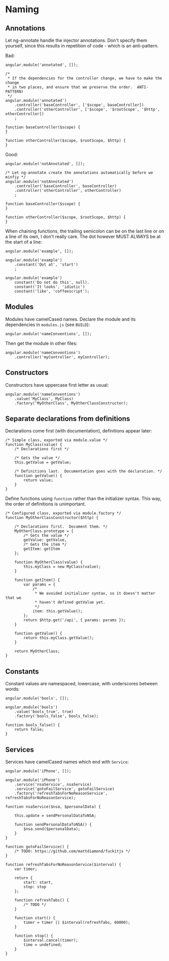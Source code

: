 # Naming

## Annotations

Let ng-annotate handle the injector annotations.  Don't specify them yourself,
since this results in repetition of code - which is an anti-pattern.

Bad:

    angular.module('annotated', []);

	/*
	 * If the dependencies for the controller change, we have to make the change
	 * in two places, and ensure that we preserve the order.  ANTI-PATTERN!
	 */
	angular.module('annotated')
		.controller('baseController', ['$scope', baseController])
		.controller('otherController', ['$scope', '$rootScope', '$http', otherController])
		;

	function baseController($scope) {
	}

	function otherController($scope, $rootScope, $http) {
	}

Good:

	angular.module('notAnnotated', []);

	/* Let ng-annotate create the annotations automatically before we minfiy */
	angular.module('notAnnotated')
		.controller('baseController', baseController)
		.controller('otherController', otherController)
		;

	function baseController($scope) {
	}

	function otherController($scope, $rootScope, $http) {
	}

When chaining functions, the trailing semicolon can be on the last line or on
a line of its own, I don't really care.  The dot however MUST ALWAYS be at the
start of a line:

	angular.module('example', []);

	angular.module('example')
		.constant('Dot at', 'start')
		;

	angular.module('example')
		constant('Do not do this', null).
		constant('It looks', 'idiotic')
		constant('like', 'coffeescript');

## Modules

Modules have camelCased names.  Declare the module and its dependencies in
`modules.js` (see `BUILD`):

    angular.module('nameConventions', []);

Then get the module in other files:

	angular.module('nameConventions')
		.controller('myController', myController);

## Constructors

Constructors have uppercase first letter as usual:

    angular.module('nameConventions')
		.value('MyClass', MyClass)
		.factory('MyOtherClass', MyOtherClassConstructor);

## Separate declarations from definitions

Declarations come first (with documentation), definitions appear later:

	/* Simple class, exported via module.value */
    function MyClass(value) {
		/* Declarations first */

		/* Gets the value */
		this.getValue = getValue;

		/* Definitions last.  Documentation goes with the declaration. */
		function getValue() {
			return value;
		}
	}

Define functions using `function` rather than the initializer syntax.  This way,
the order of definitions is unimportant.

	/* Configured class, exported via module.factory */
	function MyOtherClassConstructor($http) {

		/* Declarations first.  Document them. */
		MyOtherClass.prototype = {
			/* Gets the value */
			getValue: getValue,
			/* Gets the item */
			getItem: getItem
		};

		function MyOtherClass(value) {
			this.myClass = new MyClass(value);
		}

		function getItem() {
			var params = {
				/*
				 * We avoided initializer syntax, so it doesn't matter that we
				 * haven't defined getValue yet.
				 */
				item: this.getValue();
			};
			return $http.get('/api', { params: params });
		}

		function getValue() {
			return this.myClass.getValue();
		}

		return MyOtherClass;
	}

## Constants

Constant values are namespaced, lowercase, with underscores between words:

    angular.module('bools', []);

	angular.module('bools')
		.value('bools_true', true)
		.factory('bools_false', bools_false);

	function bools_false() {
		return false;
	}
    
## Services

Services have camelCased names which end with `Service`:

	angular.module('iPhone', []);

	angular.module('iPhone')
		.service('nsaService', nsaService)
		.service('gotoFailService', gotoFailService)
		.factory('refreshTabsForNoReasonService', refreshTabsForNoReasonService);

	function nsaService($nsa, $personalData) {

		this.update = sendPersonalDataToNSA;

		function sendPersonalDataToNSA() {
			$nsa.send($personalData);
		}
	}

	function gotoFailService() {
		/* TODO: https://github.com/mattdiamond/fuckitjs */
	}

	function refreshTabsForNoReasonService($interval) {
		var timer;

		return {
			start: start,
			stop: stop
		};

		function refreshTabs() {
			/* TODO */
		}

		function start() {
			timer = timer || $interval(refreshTabs, 60000);
		}

		function stop() {
			$interval.cancel(timer);
			time = undefined;
		}
	}
